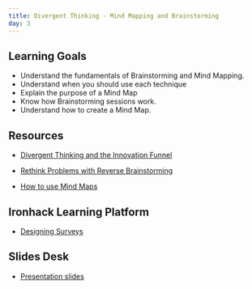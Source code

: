 ```yaml
---
title: Divergent Thinking - Mind Mapping and Brainstorming
day: 3
---
```


Learning Goals
--------------

- Understand the fundamentals of Brainstorming and Mind Mapping.
- Understand when you should use each technique
- Explain the purpose of a Mind Map
- Know how Brainstorming sessions work.
- Understand how to create a Mind Map.

Resources
---------
- [Divergent Thinking and the Innovation Funnel](https://www.ideou.com/blogs/inspiration/brendan-boyle-on-divergent-thinking-and-the-innovation-funnel)

- [Rethink Problems with Reverse Brainstorming](https://medium.com/known/rethink-problems-with-reverse-brainstorming-eeba45bfc62e)

- [How to use Mind Maps](https://lifehacker.com/how-to-use-mind-maps-to-unleash-your-brains-creativity-1348869811)


Ironhack Learning Platform
--------------------------
- [Designing Surveys](http://learn.ironhack.com/#/learning_unit/7020)


Slides Desk
-----------
- [Presentation slides](https://docs.google.com/presentation/d/11f0cUQ67bem0aMhskOdomQxxWcmguv2pGoyzVDNuffQ/edit#slide=id.g4123adfa1f_2_50)
